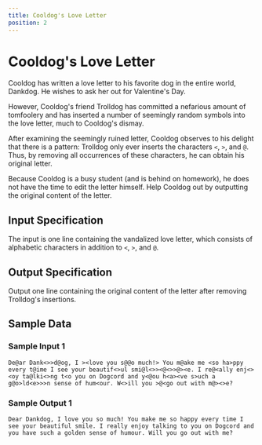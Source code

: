 ```yaml
---
title: Cooldog's Love Letter
position: 2
---
```


# Cooldog's Love Letter

Cooldog has written a love letter to his favorite dog in the entire world, Dankdog.
He wishes to ask her out for Valentine's Day.

However, Cooldog's friend Trolldog has committed a nefarious amount of tomfoolery and has inserted a number of seemingly random symbols into the love letter, much to Cooldog's dismay.

After examining the seemingly ruined letter, Cooldog observes to his delight that there is a pattern: Trolldog only ever inserts the characters `<`, `>`, and `@`. Thus, by removing all occurrences of these characters, he can obtain his original letter.

Because Cooldog is a busy student (and is behind on homework), he does not have the time to edit the letter himself. Help Cooldog out by outputting the original content of the letter.

## Input Specification

The input is one line containing the vandalized love letter, which consists of alphabetic characters in addition to `<`, `>`, and `@`.

## Output Specification

Output one line containing the original content of the letter after removing Trolldog's insertions.

## Sample Data

### Sample Input 1

```
De@ar Dank<>>d@og, I ><love you s@@o much!> You m@ake me <so ha>ppy every t@ime I see your beautif<>ul smi@l<>><@<>>@><e. I re@<ally enj<><oy ta@lki<>ng t<o you on Dogcord and y<@ou h<a><ve s>uch a g@o>ld<e>>>n sense of hum<our. W<>ill you >@<go out with m@><>e?
```

### Sample Output 1

```
Dear Dankdog, I love you so much! You make me so happy every time I see your beautiful smile. I really enjoy talking to you on Dogcord and you have such a golden sense of humour. Will you go out with me?
```
